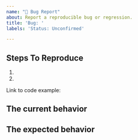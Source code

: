 ```yaml
---
name: "🐛 Bug Report"
about: Report a reproducible bug or regression.
title: 'Bug: '
labels: 'Status: Unconfirmed'

---
```


<!--
  Please provide a clear and concise description of what the bug is. Include
  screenshots if needed. Please test using the latest version of the relevant 
  to make sure your issue has not already been fixed.
-->


## Steps To Reproduce

1.
2.

<!--
  Your bug will get fixed much faster if we can run your code and it doesn't
  have dependencies other. Issues without reproduction steps or
  code examples may be immediately closed as not actionable.
-->

Link to code example:

<!--
  Please provide a CodeSandbox (https://codesandbox.io/s/new), a link to a
  repository on GitHub, or provide a minimal code example that reproduces the
  problem. You may provide a screenshot of the application if you think it is
  relevant to your bug report.
-->

## The current behavior


## The expected behavior
